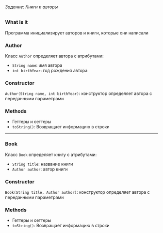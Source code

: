 ###### Задание: Книги и авторы

### What is it

Программа инициализирует авторов и книги, которые они написали

### Author

Класс `Author` определяет автора с атрибутами:
- `String name`: имя автора
- `int birthYear`: год рождения автора

### Constructor

`Author(String name, int birthYear)`: конструктор определяет автора с переданными параметрами

### Methods

- Геттеры и сеттеры
- `toString()`: Возвращает информацию в строки

---

### Book

Класс `Book` определяет книгу с атрибутами:
- `String title`: название книги
- `Author author`: автор книги

### Constructor

`Book(String title, Author author)`: конструктор определяет автора с переданными параметрами

### Methods

- Геттеры и сеттеры
- `toString()`: Возвращает информацию в строки
